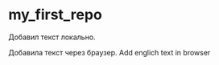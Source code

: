 # my_first_repo


Добавил текст локально.

Добавила текст через браузер. Add englich text in browser
